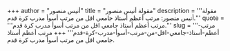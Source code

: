 +++
author = "أنيس منصور"
title = "مقولة أنيس منصور"
description = '''مقولة أنيس منصور: مرتب أعظم أستاذ جامعي اقل من مرتب أسوأ مدرب كرة قدم.'''
quote = '''مرتب أعظم أستاذ جامعي اقل من مرتب أسوأ مدرب كرة قدم.'''
slug = '''مرتب-أعظم-أستاذ-جامعي-اقل-من-مرتب-أسوأ-مدرب-كرة-قدم'''
+++
مرتب أعظم أستاذ جامعي اقل من مرتب أسوأ مدرب كرة قدم.
